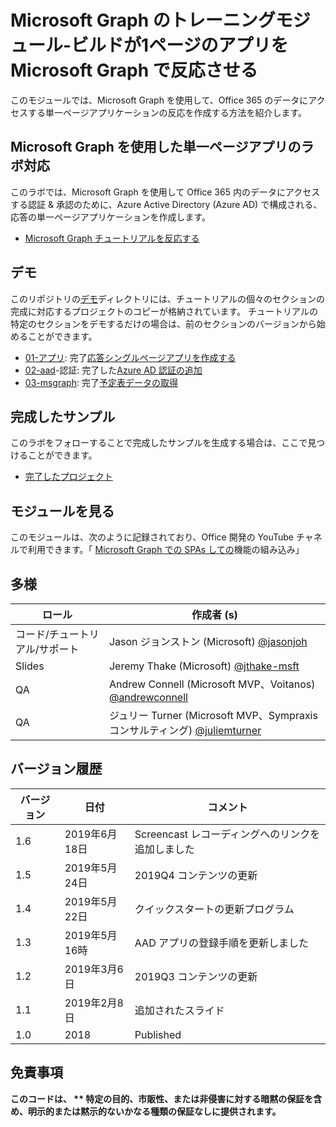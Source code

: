 # <a name="microsoft-graph-training-module---build-react-single-page-apps-with-microsoft-graph"></a>Microsoft Graph のトレーニングモジュール-ビルドが1ページのアプリを Microsoft Graph で反応させる

このモジュールでは、Microsoft Graph を使用して、Office 365 のデータにアクセスする単一ページアプリケーションの反応を作成する方法を紹介します。

## <a name="lab---react-single-page-apps-with-the-microsoft-graph"></a>Microsoft Graph を使用した単一ページアプリのラボ対応

このラボでは、Microsoft Graph を使用して Office 365 内のデータにアクセスする認証 & 承認のために、Azure Active Directory (Azure AD) で構成される、応答の単一ページアプリケーションを作成します。

- [Microsoft Graph チュートリアルを反応する](https://docs.microsoft.com/graph/training/react-tutorial)

## <a name="demos"></a>デモ

このリポジトリの[デモ](./demos)ディレクトリには、チュートリアルの個々のセクションの完成に対応するプロジェクトのコピーが格納されています。 チュートリアルの特定のセクションをデモするだけの場合は、前のセクションのバージョンから始めることができます。

- [01-アプリ](demos/01-create-app): 完了[応答シングルページアプリを作成する](https://docs.microsoft.com/graph/training/react-tutorial?tutorial-step=1)
- [02-aad](demos/02-add-aad-auth)-認証: 完了した[Azure AD 認証の追加](https://docs.microsoft.com/graph/training/react-tutorial?tutorial-step=3)
- [03-msgraph](demos/03-add-msgraph): 完了[予定表データの取得](https://docs.microsoft.com/graph/training/react-tutorial?tutorial-step=4)

## <a name="completed-sample"></a>完成したサンプル

このラボをフォローすることで完成したサンプルを生成する場合は、ここで見つけることができます。

- [完了したプロジェクト](demos/03-add-msgraph)

## <a name="watch-the-module"></a>モジュールを見る

このモジュールは、次のように記録されており、Office 開発の YouTube チャネルで利用できます。「 [Microsoft Graph での SPAs しての](https://youtu.be/IghiKqly-HY)機能の組み込み」

## <a name="contributors"></a>多様

|           ロール           |                                           作成者 (s)                                           |
| ------------------------- | --------------------------------------------------------------------------------------------- |
| コード/チュートリアル/サポート | Jason ジョンストン (Microsoft) [@jasonjoh](//github.com/jasonjoh)                                 |
| Slides                    | Jeremy Thake (Microsoft) [@jthake-msft](//github.com/jthake-msft)                             |
| QA                        | Andrew Connell (Microsoft MVP、Voitanos) [@andrewconnell](//github.com/andrewconnell)         |
| QA                        | ジュリー Turner (Microsoft MVP、Sympraxis コンサルティング) [@juliemturner](//github.com/juliemturner) |

## <a name="version-history"></a>バージョン履歴

| バージョン |       日付       |              コメント              |
| ------- | ---------------- | ---------------------------------- |
| 1.6     | 2019年6月18日    | Screencast レコーディングへのリンクを追加しました |
| 1.5     | 2019年5月24日     | 2019Q4 コンテンツの更新             |
| 1.4     | 2019年5月22日     | クイックスタートの更新プログラム                 |
| 1.3     | 2019年5月16時     | AAD アプリの登録手順を更新しました |
| 1.2     | 2019年3月6日    | 2019Q3 コンテンツの更新             |
| 1.1     | 2019年2月8日 | 追加されたスライド                       |
| 1.0     | 2018             | Published                          |

## <a name="disclaimer"></a>免責事項

**このコードは、 ** 特定の目的、市販性、または非侵害に対する暗黙の保証を含め、明示的または黙示的ないかなる種類の保証なしに提供されます。**
